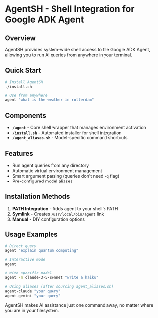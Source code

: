 # AgentSH - Shell Integration for Google ADK Agent

## Overview
AgentSH provides system-wide shell access to the Google ADK Agent, allowing you to run AI queries from anywhere in your terminal.

## Quick Start
```bash
# Install AgentSH
./install.sh

# Use from anywhere
agent "what is the weather in rotterdam"
```

## Components
- **`/agent`** - Core shell wrapper that manages environment activation
- **`/install.sh`** - Automated installer for shell integration
- **`/agent_aliases.sh`** - Model-specific command shortcuts

## Features
- Run agent queries from any directory
- Automatic virtual environment management
- Smart argument parsing (queries don't need `-q` flag)
- Pre-configured model aliases

## Installation Methods
1. **PATH Integration** - Adds agent to your shell's PATH
2. **Symlink** - Creates `/usr/local/bin/agent` link
3. **Manual** - DIY configuration options

## Usage Examples
```bash
# Direct query
agent "explain quantum computing"

# Interactive mode
agent

# With specific model
agent -m claude-3-5-sonnet "write a haiku"

# Using aliases (after sourcing agent_aliases.sh)
agent-claude "your query"
agent-gemini "your query"
```

AgentSH makes AI assistance just one command away, no matter where you are in your filesystem.